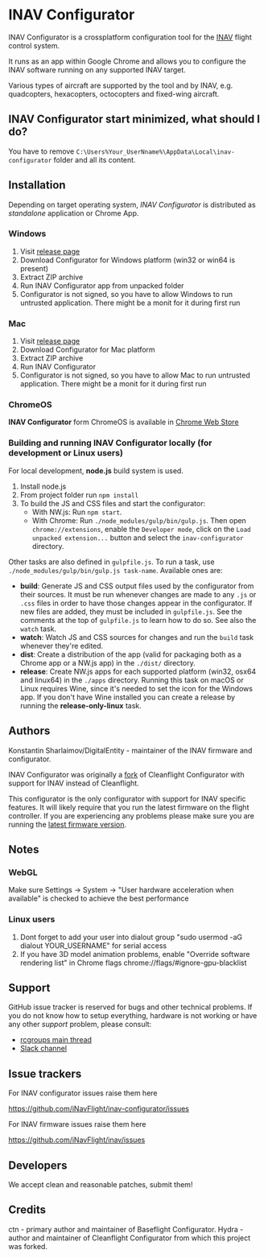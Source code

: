 # INAV Configurator

INAV Configurator is a crossplatform configuration tool for the [INAV](https://github.com/iNavFlight/inav) flight control system.

It runs as an app within Google Chrome and allows you to configure the INAV software running on any supported INAV target.

Various types of aircraft are supported by the tool and by INAV, e.g. quadcopters, hexacopters, octocopters and fixed-wing aircraft.

## INAV Configurator start minimized, what should I do?

You have to remove `C:\Users%Your_UserNname%\AppData\Local\inav-configurator` folder and all its content.

## Installation

Depending on target operating system, _INAV Configurator_ is distributed as _standalone_ application or Chrome App.

### Windows

1. Visit [release page](https://github.com/iNavFlight/inav-configurator/releases)
1. Download Configurator for Windows platform (win32 or win64 is present)
1. Extract ZIP archive
1. Run INAV Configurator app from unpacked folder
1. Configurator is not signed, so you have to allow Windows to run untrusted application. There might be a monit for it during first run 

### Mac

1. Visit [release page](https://github.com/iNavFlight/inav-configurator/releases)
1. Download Configurator for Mac platform
1. Extract ZIP archive
1. Run INAV Configurator
1. Configurator is not signed, so you have to allow Mac to run untrusted application. There might be a monit for it during first run 

### ChromeOS

**INAV Configurator** form ChromeOS is available in [Chrome Web Store](https://chrome.google.com/webstore/detail/inav-configurator/fmaidjmgkdkpafmbnmigkpdnpdhopgel)

### Building and running INAV Configurator locally (for development or Linux users)

For local development, **node.js** build system is used.

1. Install node.js
1. From project folder run `npm install`
1. To build the JS and CSS files and start the configurator:
    - With NW.js: Run `npm start`.
    - With Chrome: Run `./node_modules/gulp/bin/gulp.js`. Then open `chrome://extensions`, enable
    the `Developer mode`, click on the `Load unpacked extension...` button and select the `inav-configurator` directory.

Other tasks are also defined in `gulpfile.js`. To run a task, use `./node_modules/gulp/bin/gulp.js task-name`. Available ones are:

- **build**: Generate JS and CSS output files used by the configurator from their sources. It must be run whenever changes are made to any `.js` or `.css` files in order to have those changes appear
in the configurator. If new files are added, they must be included in `gulpfile.js`. See the comments at the top of `gulpfile.js` to learn how to do so. See also the `watch` task.
- **watch**: Watch JS and CSS sources for changes and run the `build` task whenever they're edited.
- **dist**: Create a distribution of the app (valid for packaging both as a Chrome app or a NW.js app)
in the `./dist/` directory.
- **release**: Create NW.js apps for each supported platform (win32, osx64 and linux64) in the `./apps`
directory. Running this task on macOS or Linux requires Wine, since it's needed to set the icon
for the Windows app. If you don't have Wine installed you can create a release by running the **release-only-linux** task.

## Authors

Konstantin Sharlaimov/DigitalEntity - maintainer of the INAV firmware and configurator.

INAV Configurator was originally a [fork](#credits) of Cleanflight Configurator with support for INAV instead of Cleanflight.

This configurator is the only configurator with support for INAV specific features. It will likely require that you run the latest firmware on the flight controller.
If you are experiencing any problems please make sure you are running the [latest firmware version](https://github.com/iNavFlight/inav/releases).

## Notes

### WebGL

Make sure Settings -> System -> "User hardware acceleration when available" is checked to achieve the best performance

### Linux users

1. Dont forget to add your user into dialout group "sudo usermod -aG dialout YOUR_USERNAME" for serial access
2. If you have 3D model animation problems, enable "Override software rendering list" in Chrome flags chrome://flags/#ignore-gpu-blacklist

## Support

GitHub issue tracker is reserved for bugs and other technical problems. If you do not know how to setup
everything, hardware is not working or have any other _support_ problem, please consult:

* [rcgroups main thread](https://www.rcgroups.com/forums/showthread.php?2495732-Cleanflight-iNav-(navigation-rewrite)-project)
* [Slack channel](https://inavflight.signup.team/)

## Issue trackers

For INAV configurator issues raise them here

https://github.com/iNavFlight/inav-configurator/issues

For INAV firmware issues raise them here

https://github.com/iNavFlight/inav/issues

## Developers

We accept clean and reasonable patches, submit them!

## Credits

ctn - primary author and maintainer of Baseflight Configurator.
Hydra - author and maintainer of Cleanflight Configurator from which this project was forked.
